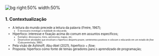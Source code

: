 <style scoped>

li {
    font-size: 0.7em;
}

h2 {
    font-size: 1em;
}

</style>

![bg right:50% width:50%](img/contextualizacao.png)

## 1. Contextualização

* A leitura do mundo precede a leitura da palavra (Freire, 1967);
  * É necessário investigar a realidade do educando;
* Hiperfoco: interesse e fixação acima do comum em assuntos específicos;
  * Exemplos: dinossauros, trens, astronomia, mapas, etc;
  * Desenvolver atividades que envolvam o hiperfoco desperta prazer, sentimentos positivos e colocam o educando em um estado de _flow_ (Csikszentmihalyi, 1990);
* Pela visão de Ashinoff; Abu-Akel (2021), hiperfoco = _flow_;
* Proposta: hiperfoco como fonte de temas geradores para o aprendizado de programação;

<!-- _Flow_: estado mental em que a pessoa está totalmente imersa na atividade que está realizando, com foco, envolvimento e prazer, levando a um desempenho ótimo que por vezes resulta em perda da noção do tempo e do ambiente ao redor; -->
